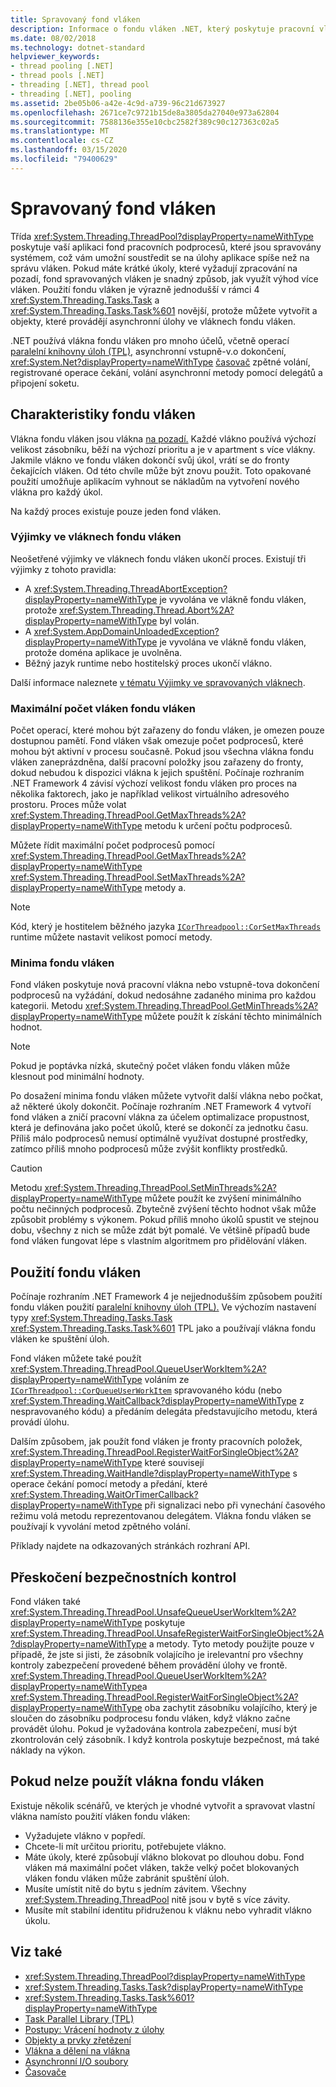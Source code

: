 ```yaml
---
title: Spravovaný fond vláken
description: Informace o fondu vláken .NET, který poskytuje pracovní vlákna na pozadí
ms.date: 08/02/2018
ms.technology: dotnet-standard
helpviewer_keywords:
- thread pooling [.NET]
- thread pools [.NET]
- threading [.NET], thread pool
- threading [.NET], pooling
ms.assetid: 2be05b06-a42e-4c9d-a739-96c21d673927
ms.openlocfilehash: 2671ce7c9721b15de8a3805da27040e973a62804
ms.sourcegitcommit: 7588136e355e10cbc2582f389c90c127363c02a5
ms.translationtype: MT
ms.contentlocale: cs-CZ
ms.lasthandoff: 03/15/2020
ms.locfileid: "79400629"
---
```

# <a name="the-managed-thread-pool"></a>Spravovaný fond vláken

Třída <xref:System.Threading.ThreadPool?displayProperty=nameWithType> poskytuje vaší aplikaci fond pracovních podprocesů, které jsou spravovány systémem, což vám umožní soustředit se na úlohy aplikace spíše než na správu vláken. Pokud máte krátké úkoly, které vyžadují zpracování na pozadí, fond spravovaných vláken je snadný způsob, jak využít výhod více vláken. Použití fondu vláken je výrazně jednodušší v rámci 4 <xref:System.Threading.Tasks.Task> a <xref:System.Threading.Tasks.Task%601> novější, protože můžete vytvořit a objekty, které provádějí asynchronní úlohy ve vláknech fondu vláken.  
  
.NET používá vlákna fondu vláken pro mnoho účelů, včetně operací [paralelní knihovny úloh (TPL),](../parallel-programming/task-parallel-library-tpl.md) asynchronní vstupně-v.o dokončení, <xref:System.Net?displayProperty=nameWithType> [časovač](timers.md) zpětné volání, registrované operace čekání, volání asynchronní metody pomocí delegátů a připojení soketu.  

## <a name="thread-pool-characteristics"></a>Charakteristiky fondu vláken

Vlákna fondu vláken jsou vlákna [na pozadí.](foreground-and-background-threads.md) Každé vlákno používá výchozí velikost zásobníku, běží na výchozí prioritu a je v apartment s více vlákny. Jakmile vlákno ve fondu vláken dokončí svůj úkol, vrátí se do fronty čekajících vláken. Od této chvíle může být znovu použit. Toto opakované použití umožňuje aplikacím vyhnout se nákladům na vytvoření nového vlákna pro každý úkol.
  
Na každý proces existuje pouze jeden fond vláken.  
  
### <a name="exceptions-in-thread-pool-threads"></a>Výjimky ve vláknech fondu vláken

Neošetřené výjimky ve vláknech fondu vláken ukončí proces. Existují tři výjimky z tohoto pravidla:  
  
- A <xref:System.Threading.ThreadAbortException?displayProperty=nameWithType> je vyvolána ve vlákně fondu vláken, protože <xref:System.Threading.Thread.Abort%2A?displayProperty=nameWithType> byl volán.  
- A <xref:System.AppDomainUnloadedException?displayProperty=nameWithType> je vyvolána ve vlákně fondu vláken, protože doména aplikace je uvolněna.  
- Běžný jazyk runtime nebo hostitelský proces ukončí vlákno.  
  
Další informace naleznete [v tématu Výjimky ve spravovaných vláknech](exceptions-in-managed-threads.md).  
  
### <a name="maximum-number-of-thread-pool-threads"></a>Maximální počet vláken fondu vláken

Počet operací, které mohou být zařazeny do fondu vláken, je omezen pouze dostupnou pamětí. Fond vláken však omezuje počet podprocesů, které mohou být aktivní v procesu současně. Pokud jsou všechna vlákna fondu vláken zaneprázdněna, další pracovní položky jsou zařazeny do fronty, dokud nebudou k dispozici vlákna k jejich spuštění. Počínaje rozhraním .NET Framework 4 závisí výchozí velikost fondu vláken pro proces na několika faktorech, jako je například velikost virtuálního adresového prostoru. Proces může volat <xref:System.Threading.ThreadPool.GetMaxThreads%2A?displayProperty=nameWithType> metodu k určení počtu podprocesů.  
  
Můžete řídit maximální počet podprocesů pomocí <xref:System.Threading.ThreadPool.GetMaxThreads%2A?displayProperty=nameWithType> <xref:System.Threading.ThreadPool.SetMaxThreads%2A?displayProperty=nameWithType> metody a.  

> [!NOTE]
> Kód, který je hostitelem běžného jazyka [`ICorThreadpool::CorSetMaxThreads`](../../framework/unmanaged-api/hosting/icorthreadpool-corsetmaxthreads-method.md) runtime můžete nastavit velikost pomocí metody.  
  
### <a name="thread-pool-minimums"></a>Minima fondu vláken

Fond vláken poskytuje nová pracovní vlákna nebo vstupně-tova dokončení podprocesů na vyžádání, dokud nedosáhne zadaného minima pro každou kategorii. Metodu <xref:System.Threading.ThreadPool.GetMinThreads%2A?displayProperty=nameWithType> můžete použít k získání těchto minimálních hodnot.  
  
> [!NOTE]
> Pokud je poptávka nízká, skutečný počet vláken fondu vláken může klesnout pod minimální hodnoty.  
  
Po dosažení minima fondu vláken můžete vytvořit další vlákna nebo počkat, až některé úkoly dokončit. Počínaje rozhraním .NET Framework 4 vytvoří fond vláken a zničí pracovní vlákna za účelem optimalizace propustnost, která je definována jako počet úkolů, které se dokončí za jednotku času. Příliš málo podprocesů nemusí optimálně využívat dostupné prostředky, zatímco příliš mnoho podprocesů může zvýšit konflikty prostředků.  
  
> [!CAUTION]
> Metodu <xref:System.Threading.ThreadPool.SetMinThreads%2A?displayProperty=nameWithType> můžete použít ke zvýšení minimálního počtu nečinných podprocesů. Zbytečně zvýšení těchto hodnot však může způsobit problémy s výkonem. Pokud příliš mnoho úkolů spustit ve stejnou dobu, všechny z nich se může zdát být pomalé. Ve většině případů bude fond vláken fungovat lépe s vlastním algoritmem pro přidělování vláken.  

## <a name="using-the-thread-pool"></a>Použití fondu vláken

Počínaje rozhraním .NET Framework 4 je nejjednodušším způsobem použití fondu vláken použití [paralelní knihovny úloh (TPL).](../parallel-programming/task-parallel-library-tpl.md) Ve výchozím nastavení typy <xref:System.Threading.Tasks.Task> <xref:System.Threading.Tasks.Task%601> TPL jako a používají vlákna fondu vláken ke spuštění úloh.

Fond vláken můžete také použít <xref:System.Threading.ThreadPool.QueueUserWorkItem%2A?displayProperty=nameWithType> voláním ze [`ICorThreadpool::CorQueueUserWorkItem`](../../framework/unmanaged-api/hosting/icorthreadpool-corqueueuserworkitem-method.md) spravovaného kódu (nebo <xref:System.Threading.WaitCallback?displayProperty=nameWithType> z nespravovaného kódu) a předáním delegáta představujícího metodu, která provádí úlohu.

Dalším způsobem, jak použít fond vláken je fronty pracovních položek, <xref:System.Threading.ThreadPool.RegisterWaitForSingleObject%2A?displayProperty=nameWithType> které souvisejí <xref:System.Threading.WaitHandle?displayProperty=nameWithType> s operace čekání pomocí metody a předání, které <xref:System.Threading.WaitOrTimerCallback?displayProperty=nameWithType> při signalizaci nebo při vynechání časového režimu volá metodu reprezentovanou delegátem. Vlákna fondu vláken se používají k vyvolání metod zpětného volání.  

Příklady najdete na odkazovaných stránkách rozhraní API.
  
## <a name="skipping-security-checks"></a>Přeskočení bezpečnostních kontrol

Fond vláken také <xref:System.Threading.ThreadPool.UnsafeQueueUserWorkItem%2A?displayProperty=nameWithType> poskytuje <xref:System.Threading.ThreadPool.UnsafeRegisterWaitForSingleObject%2A?displayProperty=nameWithType> a metody. Tyto metody použijte pouze v případě, že jste si jisti, že zásobník volajícího je irelevantní pro všechny kontroly zabezpečení provedené během provádění úlohy ve frontě. <xref:System.Threading.ThreadPool.QueueUserWorkItem%2A?displayProperty=nameWithType>a <xref:System.Threading.ThreadPool.RegisterWaitForSingleObject%2A?displayProperty=nameWithType> oba zachytit zásobníku volajícího, který je sloučen do zásobníku podprocesu fondu vláken, když vlákno začne provádět úlohu. Pokud je vyžadována kontrola zabezpečení, musí být zkontrolován celý zásobník. I když kontrola poskytuje bezpečnost, má také náklady na výkon.  

## <a name="when-not-to-use-thread-pool-threads"></a>Pokud nelze použít vlákna fondu vláken

Existuje několik scénářů, ve kterých je vhodné vytvořit a spravovat vlastní vlákna namísto použití vláken fondu vláken:  
  
- Vyžadujete vlákno v popředí.  
- Chcete-li mít určitou prioritu, potřebujete vlákno.  
- Máte úkoly, které způsobují vlákno blokovat po dlouhou dobu. Fond vláken má maximální počet vláken, takže velký počet blokovaných vláken fondu vláken může zabránit spuštění úloh.  
- Musíte umístit nitě do bytu s jedním závitem. Všechny <xref:System.Threading.ThreadPool> nitě jsou v bytě s více závity.  
- Musíte mít stabilní identitu přidruženou k vláknu nebo vyhradit vlákno úkolu.  
  
## <a name="see-also"></a>Viz také

- <xref:System.Threading.ThreadPool?displayProperty=nameWithType>
- <xref:System.Threading.Tasks.Task?displayProperty=nameWithType>
- <xref:System.Threading.Tasks.Task%601?displayProperty=nameWithType>
- [Task Parallel Library (TPL)](../parallel-programming/task-parallel-library-tpl.md)
- [Postupy: Vrácení hodnoty z úlohy](../parallel-programming/how-to-return-a-value-from-a-task.md)
- [Objekty a prvky zřetězení](threading-objects-and-features.md)
- [Vlákna a dělení na vlákna](threads-and-threading.md)
- [Asynchronní I/O soubory](../io/asynchronous-file-i-o.md)
- [Časovače](timers.md)
